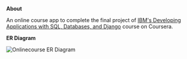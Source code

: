 **About**

An online course app to complete the final project of [IBM's Developing Applications with SQL, Databases, and Django](https://www.coursera.org/learn/developing-applications-with-sql-databases-and-django) course on Coursera.

**ER Diagram**

![Onlinecourse ER Diagram](https://github.com/ibm-developer-skills-network/final-cloud-app-with-database/blob/master/static/media/course_images/onlinecourse_app_er.png)
